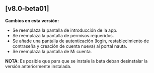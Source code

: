 ## [v8.0-beta01]

__Cambios en esta versión:__
  * Se reemplaza la pantalla de introducción de la app.
  * Se reemplaza la pantalla de permisos requeridos.
  * Se añade una pantalla de autenticación (login, restablecimiento de contraseña y creación de cuenta nueva) al portal nauta.
  * Se reemplaza la pantalla de Mi cuenta.

__NOTA__: Es posible que para que se instale la beta deban desinstalar la versión anteriormente instalada.
